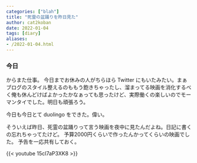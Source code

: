 ```yaml
---
categories: ["blah"]
title: "死霊の盆踊りを昨日見た"
author: cat2koban
date: 2022-01-04
tags: [diary]
aliases:
- /2022-01-04.html
---
```


### 今日

からまた仕事。
今日までお休みの人がちらほら Twitter にもいたみたい。まぁブログのスタイル整えるのももう飽きちゃったし、溜まってる映画を消化するべく俺も休んどけばよかったかなぁっても思ったけど、実際働くの楽しいのでモーマンタイでした。明日も頑張ろう。

今日も今日とて duolingo をできた。偉い。

そういえば昨日、死霊の盆踊りって言う映画を夜中に見たんだよね。日記に書くの忘れちゃってたけど。
予算2000円くらいで作ったんかってくらいの映画でした。
予告を一応共有しておく。

{{< youtube 15cI7aP3XK8 >}}
